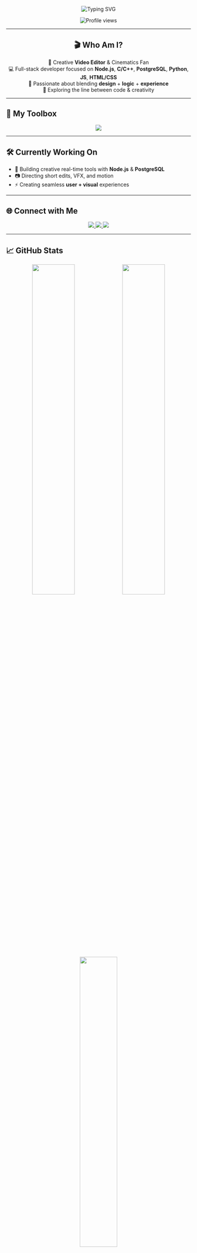 <!-- 🔥 Shreyas Naik – Futuristic Dev & Editor README -->

<p align="center">
  <img src="https://readme-typing-svg.demolab.com?font=Fira+Code&weight=500&size=24&duration=3000&pause=1200&center=true&vCenter=true&width=600&lines=Hey!+I'm+Shreyas+👋;Video+Editor+%7C+Creative+Dev;I+craft+Pixels+and+Code+🚀;Welcome+to+my+Universe!" alt="Typing SVG" />
</p>

<p align="center">
  <img src="https://komarev.com/ghpvc/?username=shreyas-naik&style=flat-square&color=7f5af0" alt="Profile views" />
</p>

---

<div align="center">

## 🎬 Who Am I?

🎥 Creative **Video Editor** & Cinematics Fan  
💻 Full-stack developer focused on **Node.js**, **C/C++**, **PostgreSQL**, **Python**, **JS**, **HTML/CSS**  
🧠 Passionate about blending **design** + **logic** + **experience**  
🎨 Exploring the line between code & creativity  

</div>

---

## 🚀 My Toolbox

<p align="center">
  <img src="https://skillicons.dev/icons?i=c,cpp,python,nodejs,express,postgres,js,html,css,bootstrap&theme=dark" />
</p>

---

## 🛠️ Currently Working On

- 🔧 Building creative real-time tools with **Node.js** & **PostgreSQL**
- 📷 Directing short edits, VFX, and motion
- ⚡ Creating seamless **user + visual** experiences

---

## 🌐 Connect with Me

<p align="center">
  <a href="https://instagram.com/adityaaa073">
    <img src="https://img.shields.io/badge/Instagram-%23e1306c.svg?style=for-the-badge&logo=instagram&logoColor=white" />
  </a>
  <a href="https://www.linkedin.com/in/aditya-pujer/">
    <img src="https://img.shields.io/badge/LinkedIn-%230077B5.svg?style=for-the-badge&logo=linkedin&logoColor=white" />
  </a>
  <a href="mailto:pujeradi@gmail.com">
    <img src="https://img.shields.io/badge/Gmail-D14836?style=for-the-badge&logo=gmail&logoColor=white" />
  </a>
</p>

---

## 📈 GitHub Stats

<p align="center">
  <img src="https://github-readme-stats.vercel.app/api?username=aditzz073&show_icons=true&theme=radical&border_radius=12" width="48%" />
  <img src="https://github-readme-streak-stats.herokuapp.com/?user=aditzz073&theme=radical&hide_border=true" width="48%" />
</p>

<p align="center">
  <img src="https://github-readme-stats.vercel.app/api/top-langs/?username=aditzz073&layout=compact&theme=radical&hide_border=true" width="45%" />
</p>

---

## 🧠 Quote of the Day
<p align="center">
  <img src="https://quotes-github-readme.vercel.app/api?type=horizontal&theme=tokyonight" />
</p>

---

## 🐍 Contribution Snake (just for flex)

<p align="center">
  <img src="https://github.com/aditzz073/aditzz073/raw/output/github-contribution-grid-snake.svg" alt="snake gif" />
</p>

---

> ⚡ *Fuelled by pixels, powered by code.*


